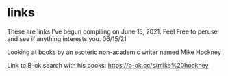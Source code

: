 # links
These are links I've begun compiling on June 15, 2021. Feel Free to peruse and see if anything interests you.
06/15/21

Looking at books by an esoteric non-academic writer named Mike Hockney

Link to B-ok search with his books:
https://b-ok.cc/s/mike%20hockney


